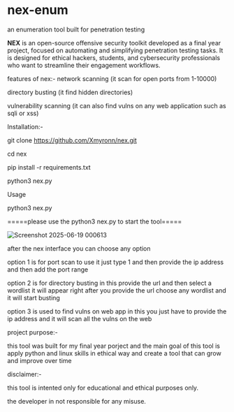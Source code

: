 # nex-enum
an enumeration tool built for penetration testing 

**NEX** is an open-source offensive security toolkit developed as a final year project, focused on automating and simplifying penetration testing tasks. It is designed for ethical hackers, students, and cybersecurity professionals who want to streamline their engagement workflows.



features of nex:-
network scanning (it scan for open ports from 1-10000)

directory busting (it find hidden directories)

vulnerability scanning (it can also find vulns on any web application such as sqli or xss)




Installation:-

git clone https://github.com/Xmyronn/nex.git

cd nex

pip install -r requirements.txt

python3 nex.py

Usage

python3 nex.py

=====please use the python3 nex.py to start the tool=====

![Screenshot 2025-06-19 000613](https://github.com/user-attachments/assets/102a8f7c-55ae-4b2c-915e-ff6c94e1b9a0)

after the nex interface you can choose any option 

option 1 is for port scan to use it just type 1 
and then provide the ip address 
and then add the port range 


option 2 is for directory busting 
in this provide the url and then select a wordlist it will appear right after you provide the url choose any wordlist and it will start busting


option 3 is used to find vulns on web app
in this you just have to provide the ip address and it will scan all the vulns on the web 



project purpose:-

this tool was built for my final year porject and the main goal of this tool is apply python and linux skills in ethical way and create a tool that can grow and improve over time



disclaimer:-

this tool is intented only for educational and ethical purposes only.

the developer in not responsible for any misuse.

